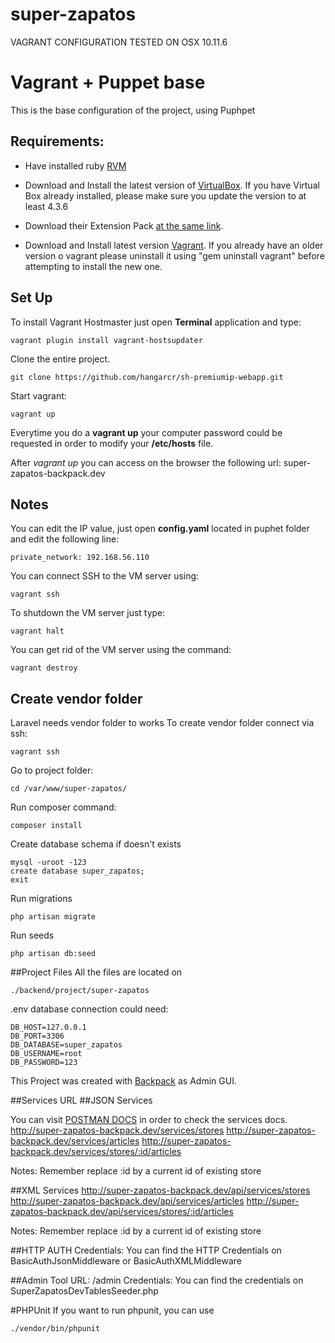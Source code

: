 # super-zapatos

VAGRANT CONFIGURATION TESTED ON OSX 10.11.6

# Vagrant + Puppet base

This is the base configuration of the project, using Puphpet

## Requirements:
* Have installed ruby [RVM](http://rvm.io/)

* Download and Install the latest version of [VirtualBox](https://www.virtualbox.org/wiki/Downloads). If you have Virtual Box already installed, please make sure you update the version to at least 4.3.6

* Download their Extension Pack [at the same link](https://www.virtualbox.org/wiki/Downloads).

* Download and Install latest version [Vagrant](http://www.vagrantup.com/downloads.html). If you already have an older version o vagrant please uninstall it using "gem uninstall vagrant" before attempting to install the new one.

## Set Up

To install Vagrant Hostmaster just open __Terminal__ application and type:

    vagrant plugin install vagrant-hostsupdater

Clone the entire project.

    git clone https://github.com/hangarcr/sh-premiumip-webapp.git

Start vagrant:

    vagrant up

Everytime you do a __vagrant up__ your computer password could be requested in order to modify your __/etc/hosts__ file.

After *vagrant up* you can access on the browser the following url: super-zapatos-backpack.dev

## Notes

You can edit the IP value, just open __config.yaml__ located in puphet folder and edit the following line:

    private_network: 192.168.56.110

You can connect SSH to the VM server using:

    vagrant ssh

To shutdown the VM server just type:

    vagrant halt

You can get rid of the VM server using the command:

    vagrant destroy

## Create vendor folder
Laravel needs vendor folder to works
To create vendor folder connect via ssh:

	vagrant ssh

Go to project folder:

	cd /var/www/super-zapatos/
Run composer command:

	composer install

Create database schema if doesn't exists

    mysql -uroot -123
    create database super_zapatos;
    exit

Run migrations

    php artisan migrate

Run seeds

    php artisan db:seed


##Project Files 
All the files are located on 

	./backend/project/super-zapatos

.env database connection could need:

	DB_HOST=127.0.0.1
	DB_PORT=3306
	DB_DATABASE=super_zapatos
	DB_USERNAME=root
	DB_PASSWORD=123

This Project was created with [Backpack](https://backpackforlaravel.com/) as Admin GUI.

##Services URL
##JSON Services

You can visit [POSTMAN DOCS](https://documenter.getpostman.com/view/2611029/superzapatos/6n8wrAA) in order to check the services docs.
http://super-zapatos-backpack.dev/services/stores
http://super-zapatos-backpack.dev/services/articles
http://super-zapatos-backpack.dev/services/stores/:id/articles

Notes: Remember replace :id by a current id of existing store

##XML Services
http://super-zapatos-backpack.dev/api/services/stores
http://super-zapatos-backpack.dev/api/services/articles
http://super-zapatos-backpack.dev/api/services/stores/:id/articles

Notes: Remember replace :id by a current id of existing store

##HTTP AUTH Credentials:
You can find the HTTP Credentials on BasicAuthJsonMiddleware or BasicAuthXMLMiddleware

##Admin Tool
URL: /admin
Credentials: You can find the credentials on SuperZapatosDevTablesSeeder.php

#PHPUnit
If you want to run phpunit, you can use
	
	./vendor/bin/phpunit

